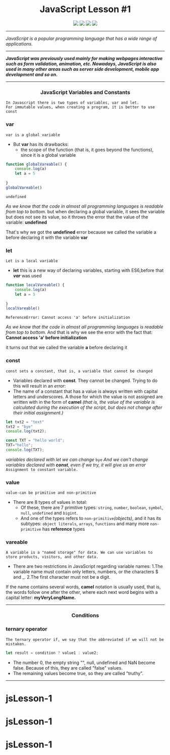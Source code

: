 <h1 align="center">JavaScript Lesson #1</h1>

<p align="center">

<img src="https://img.shields.io/badge/Made%20by-Ogabek-yellow" >

<img src="https://img.shields.io/badge/JavaScript-Lesson%20%231-green">

<img src="https://img.shields.io/badge/Variable-DataTypes-red">

<img src="https://img.shields.io/badge/Learn-Javascript-black">

</p>

---

_JavaScript is a popular programming language that has a wide range of applications._

---

___JavaScript was previously used mainly for making webpages interactive such as form validation, animation, etc. Nowadays, JavaScript is also used in many other areas such as server side development, mobile app development and so on.___

***

<center> <h3>JavaScript Variables and Constants</h3></center>

```
In Javascript there is two types of variables, var and let.
For immutable values, when creating a program, it is better to use const
```

### var

`var is a global variable`

* But __var__ has its drawbacks:
  * the scope of the function (that is, it goes beyond the functions), since it is a global variable

```js
function globalVareable() {
    console.log(a)
    let a = 5
    
}
globalVareable()
```

`undefined`

_As we know that the code in almost all programming languages is readable from top to bottom._ but when declaring a global variable, it sees the variable but does not see its value, so it throws the error that the value of the variable:
__undefined__

 That's why we got the __undefined__ error because we called the variable a before declaring it with the variable __var__

### let

`Let is a local variable`

* __let__  this is a new way of declaring variables, starting with ES6,before that *__var__* was used

```js
function localVareable() {
    console.log(a)
    let a = 5
    
}
localVareable()
```

`ReferenceError: Cannot access 'a' before initialization`

_As we know that the code in almost all programming languages is readable from top to bottom._ And that is why we see the error with the fact that:
__Cannot access 'a' before initialization__

it turns out that we called the variable __a__ before declaring it

### const

`const sets a constant, that is, a variable that cannot be changed`

* Variables declared with __const__. They cannot be changed. Trying to do this will result in an _error_:
* The name of a constant that has a value is always written with capital letters and underscores. A those for which the value is not assigned are written with in the form of __camel__ _(that is, the value of the variable is calculated during the execution of the script, but does not change after their initial assignment.)_

```js
let txt2 = "text"
txt2 = "bye"
console.log(txt2);

const TXT = "hello world";
TXT="hello";
console.log(TXT);
```

_variables declared with let we can change_
`bye`
_And we can't change variables declared with __const__, even if we try, it will give us an error_
`Assignment to constant variable.`

### value

`value-can be primitive and non-primitive`

* There are 8 types of values in total:
  * Of these, there are 7 primitive types: `string`, `number`, `boolean`, `symbol`, `null`, `undefined` and `bigint`.
  * And one of the types refers to `non-primitive`_(objects)_, and it has its subtypes: `object literals`, `arrays`, `functions` and many more `non-primitive` has __reference__ types

### vareable

```A variable is a "named storage" for data. We can use variables to store products, visitors, and other data.```

* There are two restrictions in JavaScript regarding variable names:
    1.The variable name must contain only letters, numbers, or the characters $ and _.
    2.The first character must not be a digit.

If the name contains several words, __camel__ notation is usually used, that is, the words follow one after the other, where each next word begins with a capital letter: __myVeryLongName.__

---

<center> <h3>Conditions</h3></center>

### ternary operator

`The ternary operator if, we say that the abbreviated if we will not be mistaken.`

```js
let result = condition ? value1 : value2;
```

* The number 0, the empty string "", null, undefined and NaN become false. Because of this, they are called "false" values.
* The remaining values become true, so they are called "truthy".

---
# jsLesson-1
# jsLesson-1
# jsLesson-1
